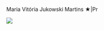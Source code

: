 Maria Vitória Jukowski Martins 
★|Pr








![](https://giphy.com/gifs/cartoon-rainbow-spongebob-SKGo6OYe24EBG)


